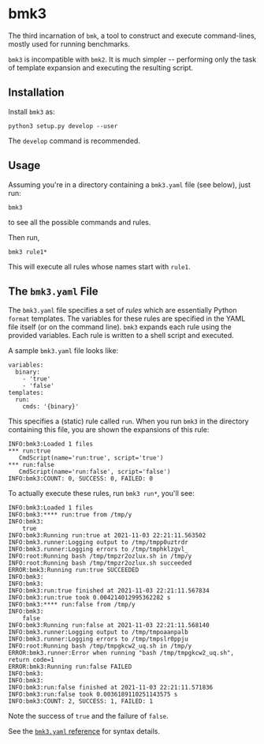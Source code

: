 # bmk3

The third incarnation of `bmk`, a tool to construct and execute
command-lines, mostly used for running benchmarks.

`bmk3` is incompatible with `bmk2`. It is much simpler -- performing
only the task of template expansion and executing the resulting script.

## Installation

Install `bmk3` as:

```
python3 setup.py develop --user
```

The `develop` command is recommended.

## Usage

Assuming you're in a directory containing a `bmk3.yaml` file (see
below), just run:

```
bmk3
```

to see all the possible commands and rules.

Then run,

```
bmk3 rule1*
```

This will execute all rules whose names start with `rule1`.


## The `bmk3.yaml` File

The `bmk3.yaml` file specifies a set of _rules_ which are essentially
Python `format` templates. The variables for these rules are specified
in the YAML file itself (or on the command line). `bmk3` expands each
rule using the provided variables. Each rule is written to a shell
script and executed.

A sample `bmk3.yaml` file looks like:

```
variables:
  binary:
    - 'true'
    - 'false'
templates:
  run:
    cmds: '{binary}'

```

This specifies a (static) rule called `run`. When you run `bmk3` in
the directory containing this file, you are shown the expansions of
this rule:

```
INFO:bmk3:Loaded 1 files
*** run:true
   CmdScript(name='run:true', script='true')
*** run:false
   CmdScript(name='run:false', script='false')
INFO:bmk3:COUNT: 0, SUCCESS: 0, FAILED: 0
```

To actually execute these rules, run `bmk3 run*`, you'll see:

```
INFO:bmk3:Loaded 1 files
INFO:bmk3:**** run:true from /tmp/y
INFO:bmk3:
    true
INFO:bmk3:Running run:true at 2021-11-03 22:21:11.563502
INFO:bmk3.runner:Logging output to /tmp/tmpp0uztrdr
INFO:bmk3.runner:Logging errors to /tmp/tmphklzgvl_
INFO:root:Running bash /tmp/tmpzr2ozlux.sh in /tmp/y
INFO:root:Running bash /tmp/tmpzr2ozlux.sh succeeded
ERROR:bmk3:Running run:true SUCCEEDED
INFO:bmk3:
INFO:bmk3:
INFO:bmk3:run:true finished at 2021-11-03 22:21:11.567834
INFO:bmk3:run:true took 0.004214012995362282 s
INFO:bmk3:**** run:false from /tmp/y
INFO:bmk3:
    false
INFO:bmk3:Running run:false at 2021-11-03 22:21:11.568140
INFO:bmk3.runner:Logging output to /tmp/tmpoaanpalb
INFO:bmk3.runner:Logging errors to /tmp/tmpslr0ppju
INFO:root:Running bash /tmp/tmpgkcw2_uq.sh in /tmp/y
ERROR:bmk3.runner:Error when running "bash /tmp/tmpgkcw2_uq.sh", return code=1
ERROR:bmk3:Running run:false FAILED
INFO:bmk3:
INFO:bmk3:
INFO:bmk3:run:false finished at 2021-11-03 22:21:11.571836
INFO:bmk3:run:false took 0.0036189110251143575 s
INFO:bmk3:COUNT: 2, SUCCESS: 1, FAILED: 1
```

Note the success of `true` and the failure of `false`.

See the [`bmk3.yaml` reference](bmk3yaml-ref.md) for syntax details.
